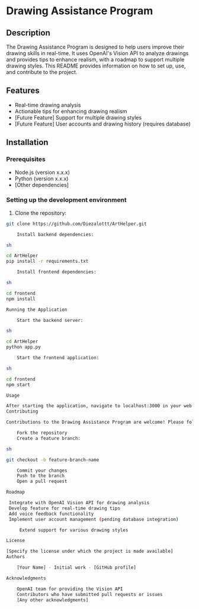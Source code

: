 # Drawing Assistance Program

## Description
The Drawing Assistance Program is designed to help users improve their drawing skills in real-time. It uses OpenAI's Vision API to analyze drawings and provides tips to enhance realism, with a roadmap to support multiple drawing styles. This README provides information on how to set up, use, and contribute to the project.

## Features
- Real-time drawing analysis
- Actionable tips for enhancing drawing realism
- [Future Feature] Support for multiple drawing styles
- [Future Feature] User accounts and drawing history (requires database)

## Installation

### Prerequisites
- Node.js (version x.x.x)
- Python (version x.x.x)
- [Other dependencies]

### Setting up the development environment
1. Clone the repository:
```sh
git clone https://github.com/Diezalottt/ArtHelper.git

    Install backend dependencies:

sh

cd ArtHelper
pip install -r requirements.txt

    Install frontend dependencies:

sh

cd frontend
npm install

Running the Application

    Start the backend server:

sh

cd ArtHelper
python app.py

    Start the frontend application:

sh

cd frontend
npm start

Usage

After starting the application, navigate to localhost:3000 in your web browser to begin using the drawing assistance program.
Contributing

Contributions to the Drawing Assistance Program are welcome! Please follow these steps to contribute:

    Fork the repository
    Create a feature branch:

sh

git checkout -b feature-branch-name

    Commit your changes
    Push to the branch
    Open a pull request

Roadmap

 Integrate with OpenAI Vision API for drawing analysis
 Develop feature for real-time drawing tips
 Add voice feedback functionality
 Implement user account management (pending database integration)

     Extend support for various drawing styles

License

[Specify the license under which the project is made available]
Authors

    [Your Name] - Initial work - [GitHub profile]

Acknowledgments

    OpenAI team for providing the Vision API
    Contributors who have submitted pull requests or issues
    [Any other acknowledgments]